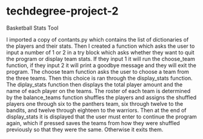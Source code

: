 # techdegree-project-2
Basketball Stats Tool

I imported a copy of contants.py which contains the list of dictionaries of the players and their stats. Then I created a function which asks the user to input a number of 1 or 2 in a try block which asks whether they want to quit the program or display team stats. If they input 1 it will run the choose_team function, if they input 2 it will print a goodbye message and they will exit the program. The choose team function asks the user to choose a team from the three teams. Then this choice is ran through the display_stats function. The diplay_stats function then displays the total player amount and the name of each player on the teams. The roster of each team is determined by the balance_teams function shuffles the players and assigns the shuffled players one through six to the panthers team, six through twelve to the bandits, and twelve through eighteen to the warriors. Then at the end of display_stats it is displayed that the user must enter to continue the program again, which if pressed saves the teams from how they were shuffled previously so that they were the same. Otherwise it exits them.
